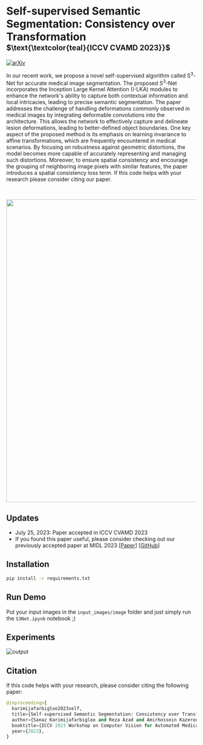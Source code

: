 # Self-supervised Semantic Segmentation: Consistency over Transformation <br> <span style="float: rigth"><sub><sup>$\text{\textcolor{teal}{ICCV CVAMD 2023}}$</sub></sup></span>

[![arXiv](https://img.shields.io/badge/arXiv-2308.13442-b31b1b.svg)](https://arxiv.org/abs/2308.13442)


In our recent work, we propose a novel self-supervised algorithm called S<sup>3</sup>-Net for accurate medical image segmentation. The proposed S<sup>3</sup>-Net incorporates the Inception Large Kernel Attention (I-LKA) modules to enhance the network's ability to capture both contextual information and local intricacies, leading to precise semantic segmentation. The paper addresses the challenge of handling deformations commonly observed in medical images by integrating deformable convolutions into the architecture. This allows the network to effectively capture and delineate lesion deformations, leading to better-defined object boundaries. One key aspect of the proposed method is its emphasis on learning invariance to affine transformations, which are frequently encountered in medical scenarios. By focusing on robustness against geometric distortions, the model becomes more capable of accurately representing and managing such distortions. Moreover, to ensure spatial consistency and encourage the grouping of neighboring image pixels with similar features, the paper introduces a spatial consistency loss term. If this code helps with your research please consider citing our paper.

<br>
<p align="center">
  <img src="https://github.com/mindflow-institue/S3Net/assets/61879630/e19a0cb2-aa7c-487b-a4bd-419c689daa99" width="800">
</p>


## Updates
- July 25, 2023: Paper accepted in ICCV CVAMD 2023  
- If you found this paper useful, please consider checking out our previously accepted paper at MIDL 2023 [[Paper](https://openreview.net/forum?id=pp2raGSU3Wx)] [[GitHub](https://github.com/mindflow-institue/MS-Former)]

## Installation

```bash
pip install -r requirements.txt
```

## Run Demo
Put your input images in the ```input_images/image``` folder and just simply run the ```S3Net.ipynb``` notebook ;)

## Experiments
![output](https://github.com/mindflow-institue/S3Net/assets/61879630/dbdc9e16-2f8d-4d37-bbb7-c079f5a91e32)


## Citation
If this code helps with your research, please consider citing the following paper:
</br>

```python
@inproceedings{
  karimijafarbigloo2023self,
  title={Self-supervised Semantic Segmentation: Consistency over Transformation},
  author={Sanaz Karimijafarbigloo and Reza Azad and Amirhossein Kazerouni and Dorit Merhof},
  booktitle={ICCV 2023 Workshop on Computer Vision for Automated Medical Diagnosis},
  year={2023},
}
```
